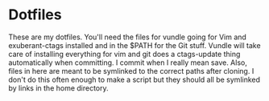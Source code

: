 # Dotfiles

These are my dotfiles. You'll need the files for vundle going for Vim and
exuberant-ctags installed and in the $PATH for the Git stuff. Vundle will take
care of installing everything for vim and git does a ctags-update thing
automatically when committing. I commit when I really mean save. Also, files in
here are meant to be symlinked to the correct paths after cloning. I don't do
this often enough to make a script but they should all be symlinked by links in
the home directory.
